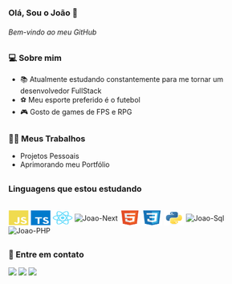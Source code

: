 ### Olá, Sou o João 👋
###### Bem-vindo ao meu GitHub
##
### 💻 Sobre mim
- 📚 Atualmente estudando constantemente para me tornar um desenvolvedor FullStack
- ⚽ Meu esporte preferido é o futebol
- 🎮 Gosto de games de FPS e RPG
##
### 👨‍💻 Meus Trabalhos
- Projetos Pessoais
- Aprimorando meu Portfólio
##
### Linguagens que estou estudando
<div style="display: inline_block"><br>
  <img align="center" alt="Joao-Js" height="30" width="40" src="https://raw.githubusercontent.com/devicons/devicon/master/icons/javascript/javascript-plain.svg">
  <img align="center" alt="Joao-Ts" height="30" width="40" src="https://raw.githubusercontent.com/devicons/devicon/master/icons/typescript/typescript-plain.svg">
  <img align="center" alt="Joao-React" height="30" width="40" src="https://raw.githubusercontent.com/devicons/devicon/master/icons/react/react-original.svg">
    <img align="center" alt="Joao-Next" height="30" width="40"
src="https://cdn.jsdelivr.net/gh/devicons/devicon/icons/nextjs/nextjs-original.svg" />
  <img align="center" alt="Joao-HTML" height="30" width="40" src="https://raw.githubusercontent.com/devicons/devicon/master/icons/html5/html5-original.svg">
  <img align="center" alt="Joao-CSS" height="30" width="40" src="https://raw.githubusercontent.com/devicons/devicon/master/icons/css3/css3-original.svg">
  <img align="center" alt="Joao-Python" height="30" width="40" src="https://raw.githubusercontent.com/devicons/devicon/master/icons/python/python-original.svg">
  <img align="center" alt="Joao-Sql" height="30" width="40"  
src="https://cdn.jsdelivr.net/gh/devicons/devicon/icons/mysql/mysql-original.svg" />
  <img align="center" alt="Joao-PHP" height="30" width="40"
src="https://cdn.jsdelivr.net/gh/devicons/devicon/icons/php/php-original.svg" />
</div>
  
  ##
### 🔗 Entre em contato
<div> 
  <a href="https://instagram.com/jao_felipes" target="_blank"><img src="https://img.shields.io/badge/-Instagram-%23E4405F?style=for-the-badge&logo=instagram&logoColor=white" target="_blank"></a>
  <a href = "mailto:joao.5.felipe8@gmail.com" target="_blank"><img src="https://img.shields.io/badge/-Gmail-%23333?style=for-the-badge&logo=gmail&logoColor=white" target="_blank"></a>
  <a href="https://www.linkedin.com/in/joão-felipe-976478231" target="_blank"><img src="https://img.shields.io/badge/-LinkedIn-%230077B5?style=for-the-badge&logo=linkedin&logoColor=white" target="_blank"></a> 
</div>
